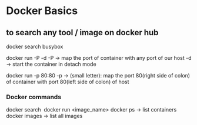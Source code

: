 # Docker Basics

## to search any tool / image on docker hub
docker search busybox

docker run -P -d
-P -> map the port of container with any port of our host
-d -> start the container in detach mode

docker run -p 80:80
-p -> (small letter): map the port 80(right side of colon) of container with port 80(left side of colon) of host

### Docker commands
docker search <image>
docker run <image_name>
docker ps -> list containers
docker images -> list all images
